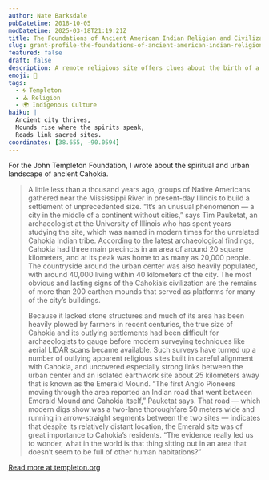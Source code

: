 ```yaml
---
author: Nate Barksdale
pubDatetime: 2018-10-05
modDatetime: 2025-03-18T21:19:21Z
title: The Foundations of Ancient American Indian Religion and Civilization at Cahokia’s Emerald Shrine
slug: grant-profile-the-foundations-of-ancient-american-indian-religion-and-civilization-at-cahokias-emerald-shrine
featured: false
draft: false
description: A remote religious site offers clues about the birth of a unique North American metropolis
emoji: 🌾
tags:
  - 🌀 Templeton
  - ⛪ Religion
  - 🌍 Indigenous Culture
haiku: |
  Ancient city thrives,  
  Mounds rise where the spirits speak,  
  Roads link sacred sites.
coordinates: [38.655, -90.0594]
---
```


For the John Templeton Foundation, I wrote about the spiritual and urban landscape of ancient Cahokia.

> A little less than a thousand years ago, groups of Native Americans gathered near the Mississippi River in present-day Illinois to build a settlement of unprecedented size. “It’s an unusual phenomenon — a city in the middle of a continent without cities,” says Tim Pauketat, an archaeologist at the University of Illinois who has spent years studying the site, which was named in modern times for the unrelated Cahokia Indian tribe. According to the latest archaeological findings, Cahokia had three main precincts in an area of around 20 square kilometers, and at its peak was home to as many as 20,000 people. The countryside around the urban center was also heavily populated, with around 40,000 living within 40 kilometers of the city. The most obvious and lasting signs of the Cahokia’s civilization are the remains of more than 200 earthen mounds that served as platforms for many of the city’s buildings.
>
> Because it lacked stone structures and much of its area has been heavily plowed by farmers in recent centuries, the true size of Cahokia and its outlying settlements had been difficult for archaeologists to gauge before modern surveying techniques like aerial LIDAR scans became available. Such surveys have turned up a number of outlying apparent religious sites built in careful alignment with Cahokia, and uncovered especially strong links between the urban center and an isolated earthwork site about 25 kilometers away that is known as the Emerald Mound. “The first Anglo Pioneers moving through the area reported an Indian road that went between Emerald Mound and Cahokia itself,” Pauketat says. That road — which modern digs show was a two-lane thoroughfare 50 meters wide and running in arrow-straight segments between the two sites — indicates that despite its relatively distant location, the Emerald site was of great importance to Cahokia’s residents. “The evidence really led us to wonder, what in the world is that thing sitting out in an area that doesn’t seem to be full of other human habitations?”

[Read more at templeton.org](https://www.templeton.org/grant/the-foundations-of-ancient-american-indian-religion-and-civilization-at-cahokias-emerald-shrine)
